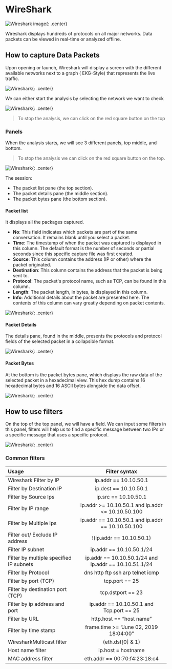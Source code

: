 # WireShark
![Wireshark image](images/wireshark_logo.png){: .center}

Wireshark displays hundreds of protocols on all major networks. Data packets can be viewed in real-time or analyzed offline.

## How to capture Data Packets

Upon opening or launch, Wireshark will display a screen with the different available networks next to a graph ( EKG-Style) that represents the live traffic.

![Wireshark](images/wireshark_001.png){: .center}

We can either start the analysis by selecting the network we want to check

![Wireshark](images/wireshark_002.png){: .center}

> To stop the analysis, we can click on the red square button on the top

### Panels

When the analysis starts, we will see 3 different panels, top middle, and bottom.

> To stop the analysis we can click on the red square button on the top.

![Wireshark](images/wireshark_003.png){: .center}

The session:

* The packet list pane (the top section).
* The packet details pane (the middle section).
* The packet bytes pane (the bottom section).

#### Packet list

It displays all the packages captured.

* **No**: This field indicates which packets are part of the same conversation. It remains blank until you select a packet.
* **Time**: The timestamp of when the packet was captured is displayed in this column. The default format is the number of seconds or partial seconds since this specific capture file was first created.
* **Source**: This column contains the address (IP or other) where the packet originated.
* **Destination**: This column contains the address that the packet is being sent to.
* **Protocol**: The packet's protocol name, such as TCP, can be found in this column.
* **Length**: The packet length, in bytes, is displayed in this column.
* **Info**: Additional details about the packet are presented here. The contents of this column can vary greatly depending on packet contents.

![Wireshark](images/wireshark_004.png){: .center}

#### Packet Details

The details pane, found in the middle, presents the protocols and protocol fields of the selected packet in a collapsible format.

![Wireshark](images/wireshark_005.png){: .center}

#### Packet Bytes

At the bottom is the packet bytes pane, which displays the raw data of the selected packet in a hexadecimal view. This hex dump contains 16 hexadecimal bytes and 16 ASCII bytes alongside the data offset.

![Wireshark](images/wireshark_006.png){: .center}

## How to use filters

On the top of the top panel, we will have a field. We can input some filters in this panel, filters will help us to find a specific message between two IPs or a specific message that uses a specific protocol.

![Wireshark](images/wireshark_007.png){: .center}

### Common filters

| Usage                        | Filter syntax           |
|:-----------------------------|:-----------------------:|
|Wireshark Filter by IP        | ip.addr == 10.10.50.1   |
|Filter by Destination IP      | ip.dest == 10.10.50.1   |
|Filter by Source Ips          | ip.src == 10.10.50.1    |
|Filter by IP range            | ip.addr >= 10.10.50.1 and ip.addr <= 10.10.50.100|
|Filter by Multiple Ips        | ip.addr == 10.10.50.1 and ip.addr == 10.10.50.100|
|Filter out/ Exclude IP address|!(ip.addr == 10.10.50.1)|
|Filter IP subnet              |ip.addr == 10.10.50.1/24|
|Filter by multiple specified IP subnets|ip.addr == 10.10.50.1/24 and ip.addr == 10.10.51.1/24|
|Filter by Protocol            |dns http ftp ssh arp telnet icmp|
|Filter by port (TCP)|tcp.port == 25|
|Filter by destination port (TCP)| tcp.dstport == 23|
|Filter by ip address and port| ip.addr == 10.10.50.1 and Tcp.port == 25|
|Filter by URL                |http.host == “host name”|
|Filter by time stamp         |frame.time >= “June 02, 2019 18:04:00”|
|WiresharkMulticast filter|(eth.dst[0] & 1)|
|Host name filter | ip.host = hostname|
|MAC address filter|eth.addr == 00:70:f4:23:18:c4|
